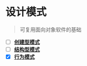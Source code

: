 # 设计模式
> 可复用面向对象软件的基础

- [ ] **[创建型模式](./src/main/java/com/gof/creational)**
- [ ] **[结构型模式](./src/main/java/com/gof/structural)**
- [x] **[行为模式](./src/main/java/com/gof/behavioral)**
